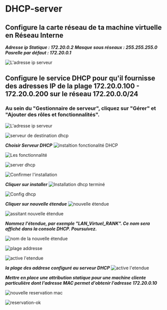 # DHCP-server

## Configure la carte réseau de ta machine virtuelle en Réseau Interne

***Adresse ip Statique : 172.20.0.2***
***Masque sous réseaux : 255.255.255.0***
***Pasrelle par défaut : 172.20.0.1***

![L'adresse ip serveur](https://github.com/KAOUTARBAH/DHCP-server/blob/main/images/adresse-server.png)

## Configure le service DHCP pour qu'il fournisse des adresses IP de la plage 172.20.0.100 - 172.20.0.200 sur le réseau 172.20.0.0/24

### Au sein du "Gestionnaire de serveur", cliquez sur "Gérer" et "Ajouter des rôles et fonctionnalités".

![L'adresse ip serveur](https://github.com/KAOUTARBAH/DHCP-server/blob/main/images/type-insallation.png)

![serveur de destination dhcp](https://github.com/KAOUTARBAH/DHCP-server/blob/main/images/server-dest.png)


***Choisir Serveur DHCP***
![instaltion fonctionalité DHCP](https://github.com/KAOUTARBAH/DHCP-server/blob/main/images/server-dhcp.png)

![Les fonctionnalité](https://github.com/KAOUTARBAH/DHCP-server/blob/main/images/fonctionnalite.png)

![server dhcp](https://github.com/KAOUTARBAH/DHCP-server/blob/main/images/server-dhcp.png)

![Confirmer l'installation](https://github.com/KAOUTARBAH/DHCP-server/blob/main/images/confirmer-installation.png)

***Cliquer sur installer***
![Installation dhcp terminé](https://github.com/KAOUTARBAH/DHCP-server/blob/main/images/installation-temine.png)

![Config dhcp](https://github.com/KAOUTARBAH/DHCP-server/blob/main/images/config-dhcp.png)

***Cliquer sur nouvelle étendue***
![nouvelle étendue](https://github.com/KAOUTARBAH/DHCP-server/blob/main/images/nouvelle-etendue.png)

![assitant nouvelle étendue](https://github.com/KAOUTARBAH/DHCP-server/blob/main/images/assistant-nouvelle-etendue.png.png)

***Nommez l'étendue, par exemple "LAN_Virtuel_RANK". Ce nom sera affiché dans la console DHCP. Poursuivez.***

![nom de la nouvelle étendue](https://github.com/KAOUTARBAH/DHCP-server/blob/main/images/nom-etendue.png)

![plage addresse](https://github.com/KAOUTARBAH/DHCP-server/blob/main/images/plage-addresse.png)

![active l'etendue](https://github.com/KAOUTARBAH/DHCP-server/blob/main/images/active-etendue.png)

***la plage des addrese configuré au serveur DHCP***
![active l'etendue](https://github.com/KAOUTARBAH/DHCP-server/blob/main/images/config-palge-temine.png)

***Mettre en place une attribution statique pour une machine cliente particulière dont l'adresse MAC permet d'obtenir l'adresse 172.20.0.10***

![nouvelle reservation mac](https://github.com/KAOUTARBAH/DHCP-server/blob/main/images/new-reservation.png)

![reservation-ok](https://github.com/KAOUTARBAH/DHCP-server/blob/main/images/reservation-ok.png)

